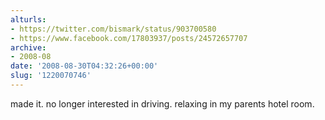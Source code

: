 ```yaml
---
alturls:
- https://twitter.com/bismark/status/903700580
- https://www.facebook.com/17803937/posts/24572657707
archive:
- 2008-08
date: '2008-08-30T04:32:26+00:00'
slug: '1220070746'
---
```


made it. no longer interested in driving. relaxing in my parents hotel room.

